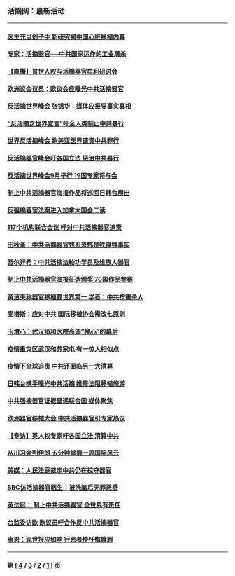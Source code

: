 ### 活摘网：最新活动
---
#### [医生充当刽子手 新研究揭中国心脏移植内幕](../../pages/nf5883/n13772291.md?09050430) 
#### [专家：活摘器官──中共国家运作的工业屠杀](../../pages/nf5883/n13761178.md?09050430) 
#### [【直播】普世人权与活摘器官牟利研讨会](../../pages/nf5883/n13425146.md?09050430) 
#### [欧洲议会议员：欧议会应曝光中共活摘器官](../../pages/nf5883/n13336571.md?09050430) 
#### [反活摘世界峰会 张锦华：媒体应报导事实真相](../../pages/nf5883/n13278502.md?09050430) 
#### [“反活摘之世界宣言”吁全人类制止中共暴行](../../pages/nf5883/n13259730.md?09050430) 
#### [世界反活摘峰会 欧美亚医界谴责中共罪行](../../pages/nf5883/n13253550.md?09050430) 
#### [反活摘器官峰会吁各国立法 惩治中共暴行](../../pages/nf5883/n13245052.md?09050430) 
#### [反活摘世界峰会9月举行 19国专家将与会](../../pages/nf5883/n13201492.md?09050430) 
#### [制止中共活摘器官海报作品将巡回日韩台展出](../../pages/nf5883/n13177791.md?09050430) 
#### [反强摘器官法案进入加拿大国会二读](../../pages/nf5883/n13033450.md?09050430) 
#### [117个机构联合会议 吁对中共活摘器官追责](../../pages/nf5883/n12775087.md?09050430) 
#### [田秋堇：中共活摘器官残忍恐怖是铁铮铮事实](../../pages/nf5883/n12702148.md?09050430) 
#### [吾尔开希：中共活摘法轮功学员及维族人器官](../../pages/nf5883/n12693197.md?09050430) 
#### [制止中共活摘器官海报征选颁奖 70国作品参赛](../../pages/nf5883/n12692050.md?09050430) 
#### [黄洁夫称器官移植要世界第一 学者：中共按需杀人](../../pages/nf5883/n12572329.md?09050430) 
#### [麦塔斯：应对中共 国际移植协会需改七原则](../../pages/nf5883/n12514711.md?09050430) 
#### [玉清心：武汉协和医院高调“换心”的幕后](../../pages/nf5883/n12298730.md?09050430) 
#### [疫情重灾区武汉和苏家屯 有一惊人相似点](../../pages/nf5883/n12150824.md?09050430) 
#### [疫情下全球追责 中共还面临另一大清算](../../pages/nf5883/n12070397.md?09050430) 
#### [日韩台携手曝光中共活摘 推修法阻移植旅游](../../pages/nf5883/n11712046.md?09050430) 
#### [中共强摘器官证据呈递联合国 媒体聚焦](../../pages/nf5883/n11546426.md?09050430) 
#### [欧洲器官移植大会 中共活摘器官引专家热议](../../pages/nf5883/n11539095.md?09050430) 
#### [【专访】英人权专家吁各国立法 清算中共](../../pages/nf5883/n11367315.md?09050430) 
#### [从川习会到伊朗 五分钟掌握一周国际风云](../../pages/nf5883/n11338520.md?09050430) 
#### [美媒：人民法庭裁定中共仍在掠夺器官](../../pages/nf5883/n11334897.md?09050430) 
#### [BBC访活摘器官医生：被洗脑后无罪恶感](../../pages/nf5883/n11335935.md?09050430) 
#### [英法庭： 制止中共活摘器官 全世界有责任](../../pages/nf5883/n11330691.md?09050430) 
#### [台监委访欧 欧议员吁合作反中共活摘器官](../../pages/nf5883/n11109190.md?09050430) 
#### [唐恩：现世报应如响 行恶者快忏悔赎罪](../../pages/nf5883/n11104016.md?09050430) 

---
#### 第 [ [4](./4.md?09050430) / [3](./3.md?09050430) / [2](./2.md?09050430) / [1](./1.md?09050430) ] 页
